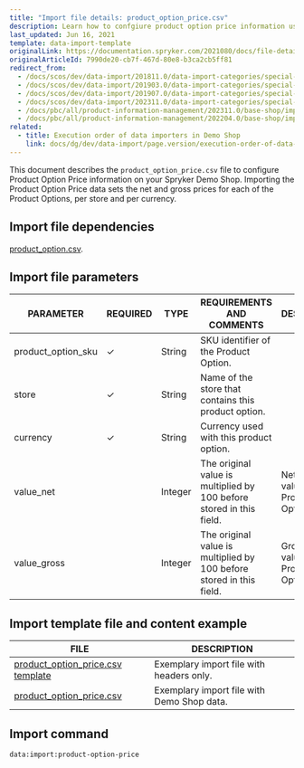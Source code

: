 ```yaml
---
title: "Import file details: product_option_price.csv"
description: Learn how to confgiure product option price information using the product option price csv file within your Spryker project.
last_updated: Jun 16, 2021
template: data-import-template
originalLink: https://documentation.spryker.com/2021080/docs/file-details-product-option-pricecsv
originalArticleId: 7990de20-cb7f-467d-80e8-b3ca2cb5ff81
redirect_from:
  - /docs/scos/dev/data-import/201811.0/data-import-categories/special-product-types/product-options/file-details-product-option-price.csv.html
  - /docs/scos/dev/data-import/201903.0/data-import-categories/special-product-types/product-options/file-details-product-option-price.csv.html
  - /docs/scos/dev/data-import/201907.0/data-import-categories/special-product-types/product-options/file-details-product-option-price.csv.html
  - /docs/scos/dev/data-import/202311.0/data-import-categories/special-product-types/product-options/file-details-product-option-price.csv.html
  - /docs/pbc/all/product-information-management/202311.0/base-shop/import-and-export-data/product-options/file-details-product-option-price.csv.html
  - /docs/pbc/all/product-information-management/202204.0/base-shop/import-and-export-data/product-options/import-file-details-product-option-price.csv.html
related:
  - title: Execution order of data importers in Demo Shop
    link: docs/dg/dev/data-import/page.version/execution-order-of-data-importers.html
---
```


This document describes the `product_option_price.csv` file to configure Product Option Price information on your Spryker Demo Shop. Importing the Product Option Price data sets the net and gross prices for each of the Product Options, per store and per currency.

## Import file dependencies

[product_option.csv](/docs/pbc/all/product-information-management/latest/base-shop/import-and-export-data/product-options/import-file-details-product-option.csv.html).

## Import file parameters

| PARAMETER          | REQUIRED | TYPE    | REQUIREMENTS AND COMMENTS                                           | DESCRIPTION                            |
|--------------------|----------|---------|---------------------------------------------------------------------|----------------------------------------|
| product_option_sku | ✓        | String  | SKU identifier of the Product Option.                              |                                        |
| store              | ✓        | String  | Name of the store that contains this product option.               |                                        |
| currency           | ✓        | String  | Currency used with this product option.                            |                                        |
| value_net          |          | Integer | The original value is multiplied by 100 before stored in this field. | Net price value of the Product Option. |
| value_gross        |          | Integer | The original value is multiplied by 100 before stored in this field. | Gross price value of the Product Option. |



## Import template file and content example

| FILE | DESCRIPTION |
| --- | --- |
| [product_option_price.csv template](https://spryker.s3.eu-central-1.amazonaws.com/docs/Developer+Guide/Back-End/Data+Manipulation/Data+Ingestion/Data+Import/Data+Import+Categories/Special+Product+Types/Product+Options/Template+product_option_price.csv) | Exemplary import file with headers only. |
| [product_option_price.csv](https://spryker.s3.eu-central-1.amazonaws.com/docs/Developer+Guide/Back-End/Data+Manipulation/Data+Ingestion/Data+Import/Data+Import+Categories/Special+Product+Types/Product+Options/product_option_price.csv) | Exemplary import file with Demo Shop data. |

## Import command

```bash
data:import:product-option-price
```
